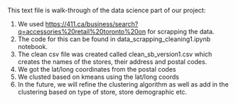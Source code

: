 This text file is walk-through of the data science part of our project:

1. We used https://411.ca/business/search?q=accessories%20retail%20toronto%20on for scrapping the data. 
2. The code for this can be found in data_scrapping_cleaning1.ipynb notebook.
3. The clean csv file was created called clean_sb_version1.csv which creates the names of the stores, their address and postal codes.
4. We got the lat/long coordinates from the postal codes
5. We clusted based on kmeans using the lat/long coords
6. In the future, we will refine the clustering algorithm as well as add in the clustering based on type of store, store demographic etc.
